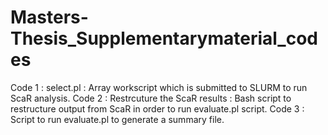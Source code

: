 # Masters-Thesis_Supplementarymaterial_codes
Code 1 : select.pl : Array workscript which is submitted to SLURM to run ScaR analysis.
Code 2 : Restrcuture the ScaR results : Bash script to restructure output from ScaR in order to run evaluate.pl script.
Code 3 : Script to run evaluate.pl to generate a summary file. 

